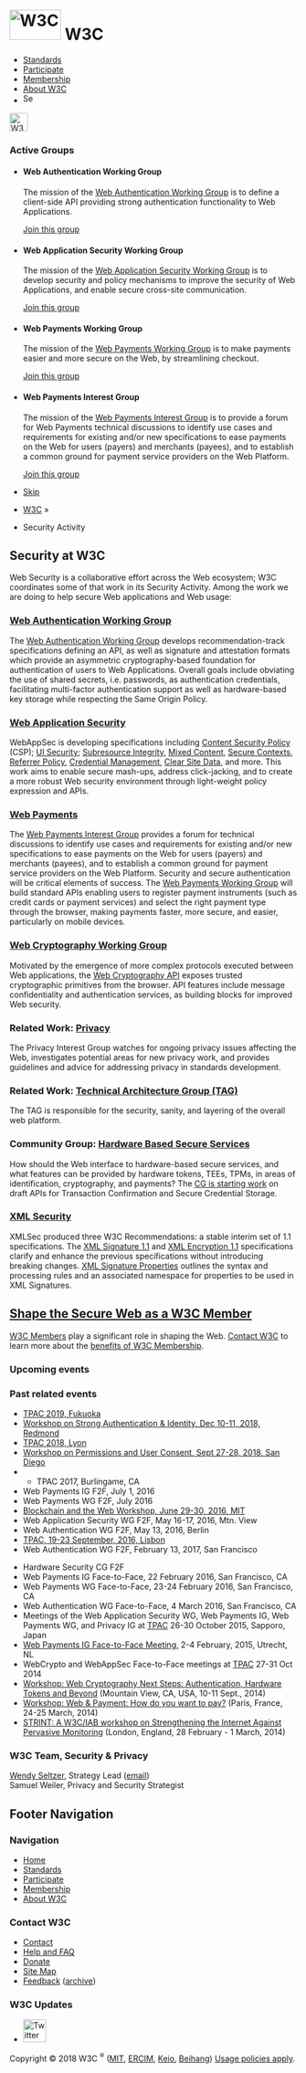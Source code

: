 [<img src="//www.w3.org/2008/site/images/logo-w3c-mobile-lg" alt="W3C" width="90" height="53" />](//www.w3.org/) <span class="alt-logo">W3C</span>
==================================================================================================================================================

-   [Standards](http://www.w3.org/standards/)
-   [Participate](http://www.w3.org/participate/)
-   [Membership](http://www.w3.org/Consortium/membership)
-   [About W3C](http://www.w3.org/Consortium/)
-   <img src="//www.w3.org/2008/site/images/search-button" alt="Search" class="submit" width="21" height="17" />

<img src="//www.w3.org/2008/site/images/logo-shadow" alt="W3C" height="32" />

### <span class="ribbon">**Active Groups**</span>

-   #### Web Authentication Working Group

    The mission of the [Web Authentication Working Group](/webauthn/) is to define a client-side API providing strong authentication functionality to Web Applications.

    <a href="https://www.w3.org/2004/01/pp-impl/87227/join" class="btn">Join this group</a>

-   #### Web Application Security Working Group

    The mission of the [Web Application Security Working Group](http://www.w3.org/2011/webappsec/) is to develop security and policy mechanisms to improve the security of Web Applications, and enable secure cross-site communication.

    <a href="http://www.w3.org/2011/webappsec/#list" class="btn">Join this group</a>

-   #### Web Payments Working Group

    The mission of the [Web Payments Working Group](https://www.w3.org/Payments/WG/) is to make payments easier and more secure on the Web, by streamlining checkout.

    <a href="https://www.w3.org/2004/01/pp-impl/83744/join" class="btn">Join this group</a>

-   #### Web Payments Interest Group

    The mission of the [Web Payments Interest Group](https://www.w3.org/Payments/IG/) is to provide a forum for Web Payments technical discussions to identify use cases and requirements for existing and/or new specifications to ease payments on the Web for users (payers) and merchants (payees), and to establish a common ground for payment service providers on the Web Platform.

    <a href="https://www.w3.org/2004/01/pp-impl/73816/join" class="btn">Join this group</a>

-   [Skip](#w3c_content_body "Skip to content (e.g., when browsing via audio)")
-   [W3C](/) <span class="cr">»</span>
-   Security Activity

Security at W3C
---------------

Web Security is a collaborative effort across the Web ecosystem; W3C coordinates some of that work in its Security Activity. Among the work we are doing to help secure Web applications and Web usage:

### [Web Authentication Working Group](/webauthn/)

The [Web Authentication Working Group](https://www.w3.org/Webauthn/) develops recommendation-track specifications defining an API, as well as signature and attestation formats which provide an asymmetric cryptography-based foundation for authentication of users to Web Applications. Overall goals include obviating the use of shared secrets, i.e. passwords, as authentication credentials, facilitating multi-factor authentication support as well as hardware-based key storage while respecting the Same Origin Policy.

### [Web Application Security](/2011/webappsec/)

WebAppSec is developing specifications including [Content Security Policy](http://www.w3.org/TR/CSP) (CSP); [UI Security](http://www.w3.org/TR/UISecurity/); [Subresource Integrity](http://www.w3.org/TR/SRI/), [Mixed Content](http://www.w3c.org/TR/mixed-content/), [Secure Contexts](http://www.w3.org/TR/powerful-features/), [Referrer Policy](http://www.w3.org/TR/referrer-policy/), [Credential Management](http://www.w3.org/TR/credential-management/), [Clear Site Data](http://www.w3.org/TR/clear-site-data/), and more. This work aims to enable secure mash-ups, address click-jacking, and to create a more robust Web security environment through light-weight policy expression and APIs.

### [Web Payments](/Payments/)

The [Web Payments Interest Group](http://www.w3.org/Payments/IG/) provides a forum for technical discussions to identify use cases and requirements for existing and/or new specifications to ease payments on the Web for users (payers) and merchants (payees), and to establish a common ground for payment service providers on the Web Platform. Security and secure authentication will be critical elements of success. The [Web Payments Working Group](//www.w3.org/Payments/WG/) will build standard APIs enabling users to register payment instruments (such as credit cards or payment services) and select the right payment type through the browser, making payments faster, more secure, and easier, particularly on mobile devices.

### [Web Cryptography Working Group](/2012/webcrypto/)

Motivated by the emergence of more complex protocols executed between Web applications, the [Web Cryptography API](http://www.w3.org/TR/WebCryptoAPI/) exposes trusted cryptographic primitives from the browser. API features include message confidentiality and authentication services, as building blocks for improved Web security.

### Related Work: [Privacy](http://www.w3.org/Privacy/)

The Privacy Interest Group watches for ongoing privacy issues affecting the Web, investigates potential areas for new privacy work, and provides guidelines and advice for addressing privacy in standards development.

### Related Work: [Technical Architecture Group (TAG)](https://tag.w3.org/)

The TAG is responsible for the security, sanity, and layering of the overall web platform.

### Community Group: [Hardware Based Secure Services](https://www.w3.org/community/hb-secure-services/)

How should the Web interface to hardware-based secure services, and what features can be provided by hardware tokens, TEEs, TPMs, in areas of identification, cryptography, and payments? The [CG is starting work](https://www.w3.org/community/hb-secure-services/) on draft APIs for Transaction Confirmation and Secure Credential Storage.

### [XML Security](/2008/xmlsec/)

XMLSec produced three W3C Recommendations: a stable interim set of 1.1 specifications. The [XML Signature 1.1](/TR/xmldsig-core1/) and [XML Encryption 1.1](/TR/xmlenc-core1/) specifications clarify and enhance the previous specifications without introducing breaking changes. [XML Signature Properties](http://www.w3.org/TR/xmldsig-properties/) outlines the syntax and processing rules and an associated namespace for properties to be used in XML Signatures.

[Shape the Secure Web as a W3C Member](#involved)
-------------------------------------------------

[W3C Members](http://www.w3.org/Consortium/Member/List) play a significant role in shaping the Web. [Contact W3C](mailto:membership@w3.org?Subject=Interest%20in%20Web%20Security) to learn more about the [benefits of W3C Membership](http://www.w3.org/Consortium/membership-benefits).

### Upcoming events

### Past related events

-   [TPAC 2019, Fukuoka](https://www.w3.org/2019/09/TPAC/schedule.html)
-   [Workshop on Strong Authentication & Identity, Dec 10-11, 2018, Redmond](https://www.w3.org/Security/strong-authentication-and-identity-workshop/report.html)
-   [TPAC 2018, Lyon](https://www.w3.org/2018/10/TPAC/)
-   [Workshop on Permissions and User Consent, Sept 27-28, 2018, San Diego](https://www.w3.org/Privacy/permissions-ws-2018/report.html)
-   -   TPAC 2017, Burlingame, CA
-   Web Payments IG F2F, July 1, 2016
-   Web Payments WG F2F, July 2016
-   [Blockchain and the Web Workshop, June 29-30, 2016, MIT](https://www.w3.org/2016/04/blockchain-workshop/)
-   Web Application Security WG F2F, May 16-17, 2016, Mtn. View
-   Web Authentication WG F2F, May 13, 2016, Berlin
-   [TPAC, 19-23 September, 2016, Lisbon](https://www.w3.org/2016/09/TPAC/)
-   Web Authentication WG F2F, February 13, 2017, San Francisco

<!-- -->

-   Hardware Security CG F2F
-   Web Payments IG Face-to-Face, 22 February 2016, San Francisco, CA
-   Web Payments WG Face-to-Face, 23-24 February 2016, San Francisco, CA
-   Web Authentication WG Face-to-Face, 4 March 2016, San Francisco, CA
-   Meetings of the Web Application Security WG, Web Payments IG, Web Payments WG, and Privacy IG at [TPAC](https://www.w3.org/2015/10/TPAC/) 26-30 October 2015, Sapporo, Japan
-   [Web Payments IG Face-to-Face Meeting,](https://www.w3.org/Payments/IG/wiki/2014-02-02_Meeting_Page) 2-4 February, 2015, Utrecht, NL
-   WebCrypto and WebAppSec Face-to-Face meetings at [TPAC](http://www.w3.org/2014/11/TPAC/) 27-31 Oct 2014
-   [Workshop: Web Cryptography Next Steps: Authentication, Hardware Tokens and Beyond](//www.w3.org/2012/webcrypto/webcrypto-next-workshop/) (Mountain View, CA, USA, 10-11 Sept., 2014)
-   [Workshop: Web & Payment: How do you want to pay?](//www.w3.org/2013/10/payments/) (Paris, France, 24-25 March, 2014)
-   [STRINT: A W3C/IAB workshop on Strengthening the Internet Against Pervasive Monitoring](//www.w3.org/2014/strint/) (London, England, 28 February - 1 March, 2014)

### W3C Team, Security & Privacy

[Wendy Seltzer](http://www.w3.org/People/Seltzer/), Strategy Lead ([email](mailto:wseltzer@w3.org))  
Samuel Weiler, Privacy and Security Strategist

Footer Navigation
-----------------

### Navigation

-   [Home](http://www.w3.org/)
-   [Standards](http://www.w3.org/standards/)
-   [Participate](http://www.w3.org/participate/)
-   [Membership](http://www.w3.org/Consortium/membership)
-   [About W3C](http://www.w3.org/Consortium/)

### Contact W3C

-   [Contact](http://www.w3.org/Consortium/contact)
-   [Help and FAQ](//www.w3.org/Help/)
-   [Donate](http://www.w3.org/Consortium/sup)
-   [Site Map](http://www.w3.org/Consortium/siteindex)
-   [Feedback](mailto:site-comments@w3.org) ([archive](http://lists.w3.org/Archives/Public/site-comments/))

### W3C Updates

-   [<img src="//www.w3.org/2008/site/images/Twitter_bird_logo_2012.svg" alt="Twitter" class="social-icon" height="40" />](https://twitter.com/W3C "Follow W3C on Twitter")

Copyright © 2018 W3C <sup>®</sup> ([MIT](https://www.csail.mit.edu/), [ERCIM](http://www.ercim.eu/), [Keio](http://www.keio.ac.jp/), [Beihang](http://ev.buaa.edu.cn/)) [Usage policies apply](http://www.w3.org/Consortium/Legal/2002/ipr-notice-20021231).
